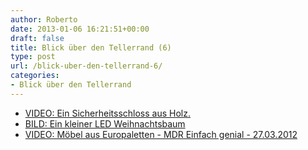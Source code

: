 ```yaml
---
author: Roberto
date: 2013-01-06 16:21:51+00:00
draft: false
title: Blick über den Tellerrand (6)
type: post
url: /blick-uber-den-tellerrand-6/
categories:
- Blick über den Tellerrand
---
```



  * [VIDEO: Ein Sicherheitsschloss aus Holz. ](http:/https:/https://www.youtube.com/watch?v=Q6NQNkeTHLc)
  * [BILD: Ein kleiner LED Weihnachtsbaum](http://i.imgur.com/1AG1b.jpg)
  * [VIDEO: Möbel aus Europaletten - MDR Einfach genial - 27.03.2012 ](http:/https:/https://www.youtube.com/watch?v=yZuTokgOUx0)



